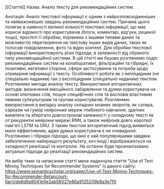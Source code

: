 [[Стаття]]
Назва:
Аналіз тексту для рекомендаційних систем.

Анотація:
Аналіз текстової інформації є одним з найрозповсюдженіших та найважливіших завдань  рекомендаційних систем. Причина цього полягає в наявності великої кількості текстової інформації, що має корисні відомості про користувачів (блоги, коментарі, відгуки, рецензії тощо), простоті її обробки, порівняно з іншими типами даних та можливістю перетворення на текстову інших видів даних, таких як голосові повідомлення, фото та відео контент. 
Для обробки текстової інформації використовують різні підходи, в залежності від обраного типу рекомендаційної системи. 
В цій статті ми базово розглянемо поділ рекомендаційних систем на колаборативні, фільтраційні та гібридні,  їх позитивні, негативні сторони, сфери застосування та потреби щодо отримання інформації з тексту.
Особливості роботи як з імпліцидним (не спеціально наданим) так з експліцидним (спеціально наданим) текстом. 
Розглянемо методи аналізу тексту. Використання алгоритмічних методів: визначення емоційного забарвлення та думки користувача на основі ключових слів, пошук специфічних слів та висловів властивим певним супкультурам та групам користувачів. 
Розглянемо використання в випадку аналізу складних мовних зворотів, як сатира, сарказм чи гумор нейронних мереж глибокого навчання, здатних виявляти та зберігати довгострокові залежності у складному тексті як от рекурентні нейронні мережі RNN, а також нейронів довго короткої пам'яті LSTM та GRU. З таким текстом алгоритмічний підхід виявиться мало еффективним, адже думка користувача є не очквидною.
Розглянемо і гібридні підходи, що нині є най популярнішими завдяки забезпеченню найкращого результату, хоч іноді і відображаються на складності реалізації та контролю.
На останок буде проаналізовано актуальні підходи до реалізації рекомндаційних систем.

На вибір теми та написання статті мене надихнула стаття 
"Use of Text Mining Techniques for Recommender Systems"
Із даного сайту:
https://www.semanticscholar.org/paper/Use-of-Text-Mining-Techniques-for-Recommender-Betancourt-Ilarri/de8d9a9041e0e2ab56027e86a9125209b8a3e7f0